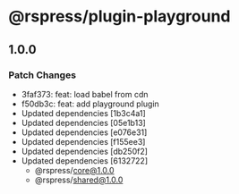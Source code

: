 # @rspress/plugin-playground

## 1.0.0

### Patch Changes

- 3faf373: feat: load babel from cdn
- f50db3c: feat: add playground plugin
- Updated dependencies [1b3c4a1]
- Updated dependencies [05e1b13]
- Updated dependencies [e076e31]
- Updated dependencies [f155ee3]
- Updated dependencies [db250f2]
- Updated dependencies [6132722]
  - @rspress/core@1.0.0
  - @rspress/shared@1.0.0
